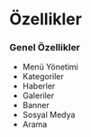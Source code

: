 # Özellikler

### Genel Özellikler
- Menü Yönetimi
- Kategoriler
- Haberler
- Galeriler
- Banner
- Sosyal Medya
- Arama
